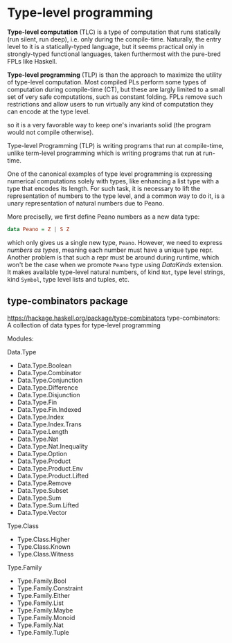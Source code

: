 # Type-level programming

**Type-level computation** (TLC) is a type of computation that runs statically (run silent, run deep), i.e. only during the compile-time. Naturally, the entry level to it is a statically-typed language, but it seems practical only in strongly-typed functional languages, taken furthermost with the pure-bred FPLs like Haskell.

**Type-level programming** (TLP) is than the approach to maximize the utility of type-level computation. Most compiled PLs perform some types of computation during compile-time (CT), but these are largly limited to a small set of very safe computations, such as constant folding. FPLs remove such restrictions and allow users to run virtually any kind of computation they can encode at the type level.



so it is a very favorable way to keep one's invariants solid (the program would not compile otherwise).

Type-level Programming (TLP) is writing programs that run at compile-time, unlike term-level programming which is writing programs that run at run-time.


One of the canonical examples of type level programming is expressing numerical computations solely with types, like enhancing a list type with a type that encodes its length. For such task, it is necessary to lift the representation of numbers to the type level, and a common way to do it, is a unary representation of natural numbers due to Peano.

More preciselly, we first define Peano numbers as a new data type:

```hs
data Peano = Z | S Z
```

which only gives us a single new type, `Peano`. However, we need to express *numbers as types*, meaning each number must have a unique type repr. Another problem is that such a repr must be around during runtime, which won't be the case when we promote `Peano` type using *DataKinds* extension. It makes available type-level natural numbers, of kind `Nat`, type level strings, kind `Symbol`, type level lists and tuples, etc.







































## type-combinators package

https://hackage.haskell.org/package/type-combinators
type-combinators: A collection of data types for type-level programming

Modules:

Data.Type
- Data.Type.Boolean
- Data.Type.Combinator
- Data.Type.Conjunction
- Data.Type.Difference
- Data.Type.Disjunction
- Data.Type.Fin
- Data.Type.Fin.Indexed
- Data.Type.Index
- Data.Type.Index.Trans
- Data.Type.Length
- Data.Type.Nat
- Data.Type.Nat.Inequality
- Data.Type.Option
- Data.Type.Product
- Data.Type.Product.Env
- Data.Type.Product.Lifted
- Data.Type.Remove
- Data.Type.Subset
- Data.Type.Sum
- Data.Type.Sum.Lifted
- Data.Type.Vector

Type.Class
- Type.Class.Higher
- Type.Class.Known
- Type.Class.Witness

Type.Family
- Type.Family.Bool
- Type.Family.Constraint
- Type.Family.Either
- Type.Family.List
- Type.Family.Maybe
- Type.Family.Monoid
- Type.Family.Nat
- Type.Family.Tuple

